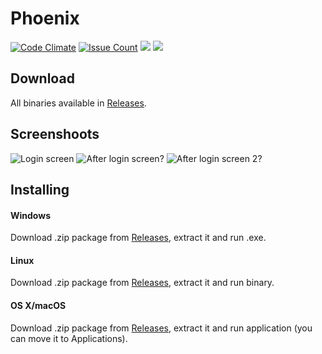 # Phoenix
[![Code Climate](https://codeclimate.com/github/artur9010/Phoenix/badges/gpa.svg)](https://codeclimate.com/github/artur9010/Phoenix)
[![Issue Count](https://codeclimate.com/github/artur9010/Phoenix/badges/issue_count.svg)](https://codeclimate.com/github/artur9010/Phoenix)
[![](https://img.shields.io/badge/Available%20for-OS%20X%2C%20Windows%2C%20Linux-blue.svg)](https://github.com/artur9010/Phoenix/releases)
[![](https://img.shields.io/badge/Available%20for-Android-green.svg)](https://github.com/wvffle/Phoenix-Android)

## Download
All binaries available in [Releases](https://github.com/artur9010/Phoenix/releases/latest).

## Screenshoots
![Login screen](http://i.imgur.com/svxQ9nM.png)
![After login screen?](http://i.imgur.com/KT4HNIc.png)
![After login screen 2?](http://i.imgur.com/PtTwz1B.png)

## Installing
#### Windows
Download .zip package from [Releases](https://github.com/artur9010/Phoenix/releases/latest), extract it and run .exe.
#### Linux
Download .zip package from [Releases](https://github.com/artur9010/Phoenix/releases/latest), extract it and run binary.
#### OS X/macOS
Download .zip package from [Releases](https://github.com/artur9010/Phoenix/releases/latest), extract it and run application (you can move it to Applications).

##

